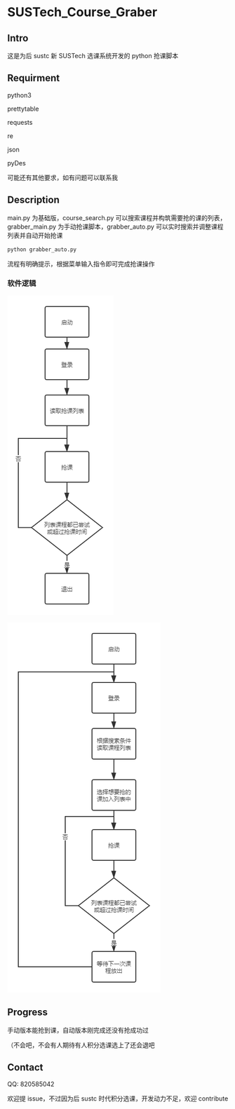 # SUSTech_Course_Graber

## Intro

这是为后 sustc 新 SUSTech 选课系统开发的 python 抢课脚本

## Requirment

python3

prettytable

requests

re

json

pyDes

可能还有其他要求，如有问题可以联系我

## Description

main.py 为基础版，course_search.py 可以搜索课程并构筑需要抢的课的列表，grabber_main.py 为手动抢课脚本，grabber_auto.py 可以实时搜索并调整课程列表并自动开始抢课

```bash
python grabber_auto.py
```

流程有明确提示，根据菜单输入指令即可完成抢课操作

### 软件逻辑

![基础版](基础版.png)

![高级版](高级版.png)

## Progress

手动版本能抢到课，自动版本刚完成还没有抢成功过

（不会吧，不会有人期待有人积分选课选上了还会退吧

## Contact

QQ: 820585042

欢迎提 issue，不过因为后 sustc 时代积分选课，开发动力不足，欢迎 contribute
